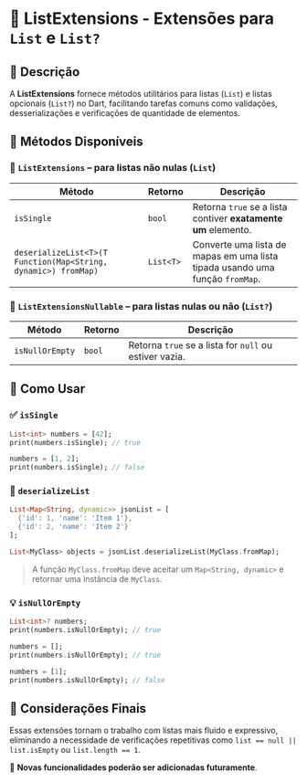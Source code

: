 # 📜 ListExtensions - Extensões para `List` e `List?`

## 📖 Descrição

A **ListExtensions** fornece métodos utilitários para listas (`List`) e listas opcionais (`List?`) no Dart, facilitando tarefas comuns como validações, desserializações e verificações de quantidade de elementos.

## 🔧 Métodos Disponíveis

### 🔹 `ListExtensions` – para listas não nulas (`List`)

| Método                                                         | Retorno   | Descrição                                                                    |
|----------------------------------------------------------------|-----------|------------------------------------------------------------------------------|
| `isSingle`                                                     | `bool`    | Retorna `true` se a lista contiver **exatamente um** elemento.              |
| `deserializeList<T>(T Function(Map<String, dynamic>) fromMap)` | `List<T>` | Converte uma lista de mapas em uma lista tipada usando uma função `fromMap`. |

### 🔹 `ListExtensionsNullable` – para listas nulas ou não (`List?`)

| Método          | Retorno | Descrição                                               |
|----------------|---------|-----------------------------------------------------------|
| `isNullOrEmpty` | `bool`  | Retorna `true` se a lista for `null` ou estiver vazia.   |

## 🚀 Como Usar

### ✅ `isSingle`

```dart
List<int> numbers = [42];
print(numbers.isSingle); // true

numbers = [1, 2];
print(numbers.isSingle); // false
```

### 🔁 `deserializeList`

```dart
List<Map<String, dynamic>> jsonList = [
  {'id': 1, 'name': 'Item 1'},
  {'id': 2, 'name': 'Item 2'}
];

List<MyClass> objects = jsonList.deserializeList(MyClass.fromMap);
```

> A função `MyClass.fromMap` deve aceitar um `Map<String, dynamic>` e retornar uma instância de `MyClass`.

### 💡 `isNullOrEmpty`

```dart
List<int>? numbers;
print(numbers.isNullOrEmpty); // true

numbers = [];
print(numbers.isNullOrEmpty); // true

numbers = [1];
print(numbers.isNullOrEmpty); // false
```

## 📌 Considerações Finais

Essas extensões tornam o trabalho com listas mais fluido e expressivo, eliminando a necessidade de verificações repetitivas como `list == null || list.isEmpty` ou `list.length == 1`.

🔮 **Novas funcionalidades poderão ser adicionadas futuramente**.